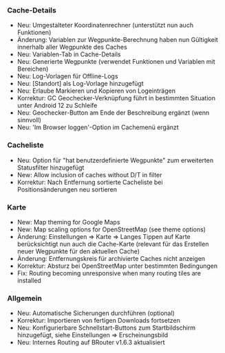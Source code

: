### Cache-Details

- Neu: Umgestalteter Koordinatenrechner (unterstützt nun auch Funktionen)
- Änderung: Variablen zur Wegpunkte-Berechnung haben nun Gültigkeit innerhalb aller Wegpunkte des Caches
- Neu: Variablen-Tab in Cache-Details
- Neu: Generierte Wegpunkte (verwendet Funktionen und Variablen mit Bereichen)
- Neu: Log-Vorlagen für Offline-Logs
- Neu: \[Standort\] als Log-Vorlage hinzugefügt
- Neu: Erlaube Markieren und Kopieren von Logeinträgen
- Korrektur: GC Geochecker-Verknüpfung führt in bestimmten Situation unter Android 12 zu Schleife
- Neu: Geochecker-Button am Ende der Beschreibung ergänzt (wenn sinnvoll)
- Neu: 'Im Browser loggen'-Option im Cachemenü ergänzt

### Cacheliste

- Neu: Option für "hat benutzerdefinierte Wegpunkte" zum erweiterten Statusfilter hinzugefügt
- New: Allow inclusion of caches without D/T in filter
- Korrektur: Nach Entfernung sortierte Cacheliste bei Positionsänderungen neu sortieren

### Karte

- New: Map theming for Google Maps
- New: Map scaling options for OpenStreetMap (see theme options)
- Änderung: Einstellungen => Karte => Langes Tippen auf Karte berücksichtigt nun auch die Cache-Karte (relevant für das Erstellen neuer Wegpunkte für den aktuellen Cache)
- Änderung: Entfernungskreis für archivierte Caches nicht anzeigen
- Korrektur: Absturz bei OpenStreetMap unter bestimmten Bedingungen
- Fix: Routing becoming unresponsive when many routing tiles are installed

### Allgemein

- Neu: Automatische Sicherungen durchführen (optional)
- Korrektur: Importieren von fertigen Downloads fortsetzen
- Neu: Konfigurierbare Schnellstart-Buttons zum Startbildschirm hinzugefügt, siehe Einstellungen => Erscheinungsbild
- Neu: Internes Routing auf BRouter v1.6.3 aktualisiert

